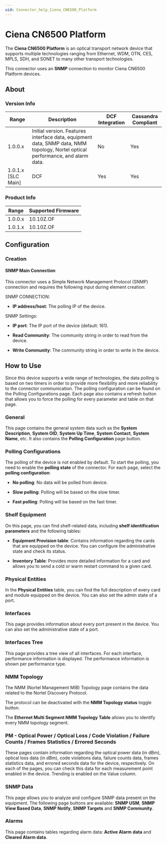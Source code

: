 ```yaml
---
uid: Connector_help_Ciena_CN6500_Platform
---
```


# Ciena CN6500 Platform

The **Ciena CN6500 Platform** is an optical transport network device that supports multiple technologies ranging from Ethernet, WDM, OTN, CES, MPLS, SDH, and SONET to many other transport technologies.

This connector uses an **SNMP** connection to monitor Ciena CN6500 Platform devices.

## About

### Version Info

| Range | Description | DCF Integration | Cassandra Compliant |
|--|--|--|--|
| 1.0.0.x | Initial version. Features interface data, equipment data, SNMP data, NMM topology, Nortel optical performance, and alarm data. | No | Yes |
| 1.0.1.x [SLC Main] | DCF | Yes | Yes |

### Product Info

| Range | Supported Firmware |
|--|--|
| 1.0.0.x | 10.10Z.OF |
| 1.0.1.x | 10.10Z.OF |

## Configuration

### Creation

#### SNMP Main Connection

This connector uses a Simple Network Management Protocol (SNMP) connection and requires the following input during element creation:

SNMP CONNECTION:

- **IP address/host**: The polling IP of the device.

SNMP Settings:

- **IP port**: The IP port of the device (default: 161).

- **Read Community**: The community string in order to read from the device.

- **Write Community**: The community string in order to write in the device.

## How to Use

Since this device supports a wide range of technologies, the data polling is based on two timers in order to provide more flexibility and more reliability to the connector communication. The polling configuration can be found on the Polling Configurations page. Each page also contains a refresh button that allows you to force the polling for every parameter and table on that page.

### General

This page contains the general system data such as the **System Description**, **System OID**, **System Up Time**, **System Contact**, **System Name**, etc. It also contains the **Polling Configuration** page button.

### Polling Configurations

The polling of the device is not enabled by default. To start the polling, you need to enable the **polling state** of the connector. For each page, select the **polling configuration**:

- **No polling**: No data will be polled from device.

- **Slow polling**: Polling will be based on the slow timer.

- **Fast polling**: Polling will be based on the fast timer.

### Shelf Equipment

On this page, you can find shelf-related data, including **shelf identification parameters** and the following tables:

- **Equipment Provision table**: Contains information regarding the cards that are equipped on the device. You can configure the administrative state and check its status.

- **Inventory Table**: Provides more detailed information for a card and allows you to send a cold or warm restart command to a given card.

### Physical Entities

In the **Physical Entities** table, you can find the full description of every card and module equipped on the device. You can also set the admin state of a port.

### Interfaces

This page provides information about every port present in the device. You can also set the administrative state of a port.

### Interfaces Tree

This page provides a tree view of all interfaces. For each interface, performance information is displayed. The performance information is shown per performance type.

### NMM Topology

The NMM (Nortel Management MIB) Topology page contains the data related to the Nortel Discovery Protocol.

The protocol can be deactivated with the **NMM Topology status** toggle button.

The **Ethernet Multi Segment NMM Topology Table** allows you to identify every NMM topology segment.

### PM - Optical Power / Optical Loss / Code Violation / Failure Counts / Frames Statistics / Errored Seconds

These pages contain information regarding the optical power data (in dBm), optical loss data (in dBm), code violations data, failure counts data, frames statistics data, and errored seconds data for the device, respectively. On each of the pages, you can check this data for each measurement point enabled in the device. Trending is enabled on the Value column.

### SNMP Data

This page allows you to analyze and configure SNMP data present on the equipment. The following page buttons are available: **SNMP USM**, **SNMP View Based Data**, **SNMP Notify**, **SNMP Targets** and **SNMP Community**.

### Alarms

This page contains tables regarding alarm data: **Active Alarm** **data** and **Cleared Alarm data**.
